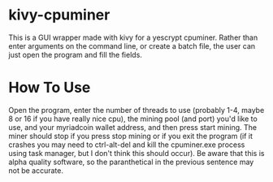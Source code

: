 # kivy-cpuminer
This is a GUI wrapper made with kivy for a yescrypt cpuminer. Rather than enter arguments on the command line, or create a batch file, the user can just open the program and fill the fields.

# How To Use
Open the program, enter the number of threads to use (probably 1-4, maybe 8 or 16 if you have really nice cpu), the mining pool (and port) you'd like to use, and your myriadcoin wallet address, and then press start mining. The miner should stop if you press stop mining or if you exit the program (if it crashes you may need to ctrl-alt-del and kill the cpuminer.exe process using task manager, but I don't think this should occur). Be aware that this is alpha quality software, so the paranthetical in the previous sentence may not be accurate.
